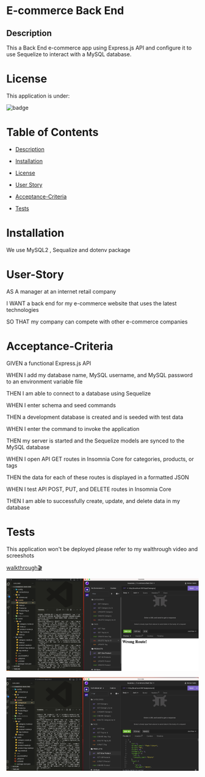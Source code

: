 # E-commerce Back End 

## Description

This a Back End e-commerce app using Express.js API and configure it to use Sequelize to interact with a MySQL database.

# License

This application is under:

![badge](https://img.shields.io/badge/License-MIT-green.svg)

# Table of Contents

- [Description](#description)

- [Installation](#installation)

- [License](#license)

- [User Story](#user-story)

- [Acceptance-Criteria](#acceptance-criteria)

- [Tests](#tests)

# Installation

We use MySQL2 , Sequalize and dotenv package

# User-Story

AS A manager at an internet retail company

I WANT a back end for my e-commerce website that uses the latest technologies

SO THAT my company can compete with other e-commerce companies




# Acceptance-Criteria

GIVEN a functional Express.js API

WHEN I add my database name, MySQL username, and MySQL password to an environment variable file

THEN I am able to connect to a database using Sequelize

WHEN I enter schema and seed commands

THEN a development database is created and is seeded with test data

WHEN I enter the command to invoke the application

THEN my server is started and the Sequelize models are synced to the MySQL database

WHEN I open API GET routes in Insomnia Core for categories, products, or tags

THEN the data for each of these routes is displayed in a formatted JSON

WHEN I test API POST, PUT, and DELETE routes in Insomnia Core

THEN I am able to successfully create, update, and delete data in my database



# Tests

This application won't be deployed please refer to my walthrough video and screeshots

[walkthrough🎬](https://drive.google.com/file/d/17JHrWwt_n0wawrvhd-g3BLbUYVr76_0j/view)


![Alt text](<Screenshot 2023-08-20 at 8.17.06 pm.png>)


![Alt text](<Screenshot 2023-08-20 at 8.19.10 pm.png>)
